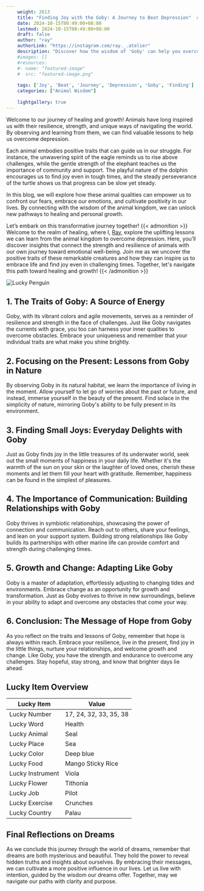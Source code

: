 ```yaml
---
    weight: 2613
    title: "Finding Joy with the Goby: A Journey to Beat Depression"  # Assuming 'title' column exists
    date: 2024-10-15T00:49:00+08:00
    lastmod: 2024-10-15T00:49:00+08:00
    draft: false
    author: "ray"
    authorLink: "https://instagram.com/ray._.atelier"
    description: "Discover how the wisdom of 'Goby' can help you overcome depression and find joy in your life journey."
    #images: []
    #resources:
    #- name: "featured-image"
    #  src: "featured-image.png"
    
    tags: ['Joy', 'Beat', 'Journey', 'Depression', 'Goby', 'Finding']
    categories: ["Animal Wisdom"]
    
    lightgallery: true
---
```

    
Welcome to our journey of healing and growth! Animals have long inspired us with their resilience, strength, and unique ways of navigating the world. By observing and learning from them, we can find valuable lessons to help us overcome depression.

Each animal embodies positive traits that can guide us in our struggle. For instance, the unwavering spirit of the eagle reminds us to rise above challenges, while the gentle strength of the elephant teaches us the importance of community and support. The playful nature of the dolphin encourages us to find joy even in tough times, and the steady perseverance of the turtle shows us that progress can be slow yet steady.

In this blog, we will explore how these animal qualities can empower us to confront our fears, embrace our emotions, and cultivate positivity in our lives. By connecting with the wisdom of the animal kingdom, we can unlock new pathways to healing and personal growth.

Let’s embark on this transformative journey together!
{{< admonition >}}
Welcome to the realm of healing, where I, [Ray](https://instagram.com/ray._.atelier), explore the uplifting lessons we can learn from the animal kingdom to overcome depression. Here, you’ll discover insights that connect the strength and resilience of animals with our own journey toward emotional well-being. Join me as we uncover the positive traits of these remarkable creatures and how they can inspire us to embrace life and find joy even in challenging times. Together, let's navigate this path toward healing and growth!
{{< /admonition >}}

![Lucky Penguin](https://cdn.pixabay.com/photo/2024/09/07/02/34/penguins-9028827_1280.jpg "Lucky Penguin")

## 1. The Traits of Goby: A Source of Energy
Goby, with its vibrant colors and agile movements, serves as a reminder of resilience and strength in the face of challenges. Just like Goby navigates the currents with grace, you too can harness your inner qualities to overcome obstacles. Embrace your uniqueness and remember that your individual traits are what make you shine brightly.

## 2. Focusing on the Present: Lessons from Goby in Nature
By observing Goby in its natural habitat, we learn the importance of living in the moment. Allow yourself to let go of worries about the past or future, and instead, immerse yourself in the beauty of the present. Find solace in the simplicity of nature, mirroring Goby's ability to be fully present in its environment.

## 3. Finding Small Joys: Everyday Delights with Goby
Just as Goby finds joy in the little treasures of its underwater world, seek out the small moments of happiness in your daily life. Whether it's the warmth of the sun on your skin or the laughter of loved ones, cherish these moments and let them fill your heart with gratitude. Remember, happiness can be found in the simplest of pleasures.

## 4. The Importance of Communication: Building Relationships with Goby
Goby thrives in symbiotic relationships, showcasing the power of connection and communication. Reach out to others, share your feelings, and lean on your support system. Building strong relationships like Goby builds its partnerships with other marine life can provide comfort and strength during challenging times.

## 5. Growth and Change: Adapting Like Goby
Goby is a master of adaptation, effortlessly adjusting to changing tides and environments. Embrace change as an opportunity for growth and transformation. Just as Goby evolves to thrive in new surroundings, believe in your ability to adapt and overcome any obstacles that come your way.

## 6. Conclusion: The Message of Hope from Goby
As you reflect on the traits and lessons of Goby, remember that hope is always within reach. Embrace your resilience, live in the present, find joy in the little things, nurture your relationships, and welcome growth and change. Like Goby, you have the strength and endurance to overcome any challenges. Stay hopeful, stay strong, and know that brighter days lie ahead.


## Lucky Item Overview
| Lucky Item          | Value              |
|---------------|--------------------|
| Lucky Number        | 17, 24, 32, 33, 35, 38  |
| Lucky Word          | Health |
| Lucky Animal        | Seal |
| Lucky Place         | Sea     |
| Lucky Color         | Deep blue     |
| Lucky Food          | Mango Sticky Rice      |
| Lucky Instrument    | Viola |
| Lucky Flower        | Tithonia    |
| Lucky Job           | Pilot       |
| Lucky Exercise      | Crunches  |
| Lucky Country       | Palau    |


##  Final Reflections on Dreams

As we conclude this journey through the world of dreams, remember that dreams are both mysterious and beautiful. They hold the power to reveal hidden truths and insights about ourselves. By embracing their messages, we can cultivate a more positive influence in our lives. Let us live with intention, guided by the wisdom our dreams offer. Together, may we navigate our paths with clarity and purpose.
